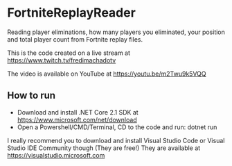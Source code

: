 # FortniteReplayReader
Reading player eliminations, how many players you eliminated, your position and total player count from Fortnite replay files.

This is the code created on a live stream at https://www.twitch.tv/fredimachadotv

The video is available on YouTube at https://youtu.be/m2Twu9k5VQQ

## How to run
- Download and install .NET Core 2.1 SDK at https://www.microsoft.com/net/download
- Open a Powershell/CMD/Terminal, CD to the code and run: dotnet run

I really recommend you to download and install Visual Studio Code or Visual Studio IDE Community though (They are free!)
They are available at https://visualstudio.microsoft.com
